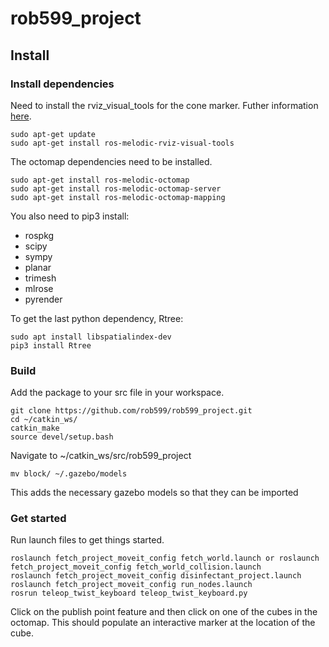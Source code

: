 # rob599_project

## Install

### Install dependencies
Need to install the rviz_visual_tools for the cone marker. Futher information [here](https://github.com/PickNikRobotics/rviz_visual_tools/blob/melodic-devel).
```
sudo apt-get update
sudo apt-get install ros-melodic-rviz-visual-tools
```

The octomap dependencies need to be installed.
```
sudo apt-get install ros-melodic-octomap
sudo apt-get install ros-melodic-octomap-server
sudo apt-get install ros-melodic-octomap-mapping
```

You also need to pip3 install:
* rospkg
* scipy
* sympy
* planar
* trimesh
* mlrose
* pyrender

To get the last python dependency, Rtree:
```
sudo apt install libspatialindex-dev
pip3 install Rtree
```
### Build
Add the package to your src file in your workspace.

```
git clone https://github.com/rob599/rob599_project.git
cd ~/catkin_ws/
catkin_make
source devel/setup.bash
```
Navigate to ~/catkin_ws/src/rob599_project
```
mv block/ ~/.gazebo/models
```
This adds the necessary gazebo models so that they can be imported


### Get started
Run launch files to get things started.

```
roslaunch fetch_project_moveit_config fetch_world.launch or roslaunch fetch_project_moveit_config fetch_world_collision.launch
roslaunch fetch_project_moveit_config disinfectant_project.launch
roslaunch fetch_project_moveit_config run_nodes.launch
rosrun teleop_twist_keyboard teleop_twist_keyboard.py
```
Click on the publish point feature and then click on one of the cubes in the octomap. This should populate an interactive marker at the location of the cube.
